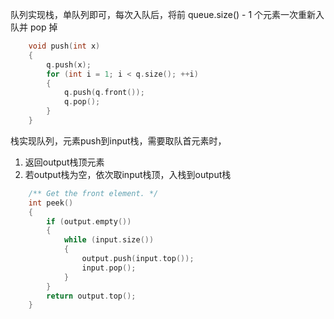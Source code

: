 队列实现栈，单队列即可，每次入队后，将前 queue.size() - 1 个元素一次重新入队并 pop 掉

```cpp
    void push(int x)
    {
        q.push(x);
        for (int i = 1; i < q.size(); ++i)
        {
            q.push(q.front());
            q.pop();
        }
    }
```

栈实现队列，元素push到input栈，需要取队首元素时，
1. 返回output栈顶元素
2. 若output栈为空，依次取input栈顶，入栈到output栈

```cpp
    /** Get the front element. */
    int peek()
    {
        if (output.empty())
        {
            while (input.size())
            {
                output.push(input.top());
                input.pop();
            }
        }
        return output.top();
    }
```